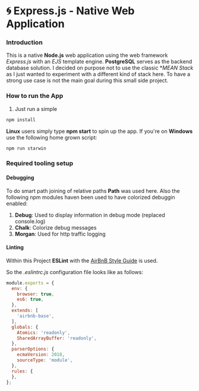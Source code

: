 # :cyclone: Express.js - Native Web Application

### Introduction

This is a native **Node.js** web application using the web framework _Express.js_ with an _EJS_ template engine.
**PostgreSQL** serves as the backend database solution. I decided on purpose not to use the classic **MEAN Stack* as I just wanted to
experiment with a different kind of stack here. To have a strong use case is not the main goal during this small side project.

### How to run the App

1) Just run a simple
```bash
npm install
```

**Linux** users simply type **npm start** to spin up the app.
If you're on **Windows** use the following home grown script:

```bash
npm run starwin
```

### Required tooling setup

#### Debugging

To do smart path joining of relative paths **Path** was used here.
Also the following npm modules haven been used to have colorized debuggin enabled:

1) **Debug**: Used to display information in debug mode (replaced console.log)
2) **Chalk**: Colorize debug messages
3) **Morgan**: Used for http traffic logging

#### Linting

Within this Project **ESLint** with the [AirBnB Style Guide](https://github.com/airbnb/javascript) is used.

So the _.eslintrc.js_ configuration file looks like as follows:
```javascript
module.exports = {
  env: {
    browser: true,
    es6: true,
  },
  extends: [
    'airbnb-base',
  ],
  globals: {
    Atomics: 'readonly',
    SharedArrayBuffer: 'readonly',
  },
  parserOptions: {
    ecmaVersion: 2018,
    sourceType: 'module',
  },
  rules: {
  },
};
```